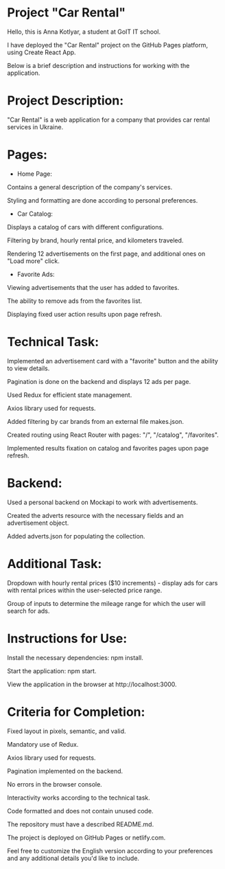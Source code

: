# Project "Car Rental"

Hello, this is Anna Kotlyar, a student at GoIT IT school. 

I have deployed the "Car Rental" project on the GitHub Pages platform, using Create React App.

Below is a brief description and instructions for working with the application.


# Project Description:

"Car Rental" is a web application for a company that provides car rental services in Ukraine.


# Pages:

- Home Page:

Contains a general description of the company's services.

Styling and formatting are done according to personal preferences.


- Car Catalog:

Displays a catalog of cars with different configurations.

Filtering by brand, hourly rental price, and kilometers traveled.

Rendering 12 advertisements on the first page, and additional ones on "Load more" click.


- Favorite Ads:

Viewing advertisements that the user has added to favorites.

The ability to remove ads from the favorites list.

Displaying fixed user action results upon page refresh.


# Technical Task:

Implemented an advertisement card with a "favorite" button and the ability to view details.

Pagination is done on the backend and displays 12 ads per page.

Used Redux for efficient state management.

Axios library used for requests.

Added filtering by car brands from an external file makes.json.

Created routing using React Router with pages: "/", "/catalog", "/favorites".

Implemented results fixation on catalog and favorites pages upon page refresh.


# Backend:

Used a personal backend on Mockapi to work with advertisements.

Created the adverts resource with the necessary fields and an advertisement object.

Added adverts.json for populating the collection.


# Additional Task:

Dropdown with hourly rental prices ($10 increments) - display ads for cars with rental prices within the user-selected price range.

Group of inputs to determine the mileage range for which the user will search for ads.


# Instructions for Use:

Install the necessary dependencies: npm install.

Start the application: npm start.

View the application in the browser at http://localhost:3000.


# Criteria for Completion:

Fixed layout in pixels, semantic, and valid.

Mandatory use of Redux.

Axios library used for requests.

Pagination implemented on the backend.

No errors in the browser console.

Interactivity works according to the technical task.

Code formatted and does not contain unused code.

The repository must have a described README.md.

The project is deployed on GitHub Pages or netlify.com.

Feel free to customize the English version according to your preferences and any additional details you'd like to include.
